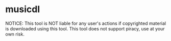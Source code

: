 # musicdl
NOTICE: This tool is NOT liable for any user's actions if copyrighted material is downloaded using this tool. This tool does not support piracy, use at your own risk.
